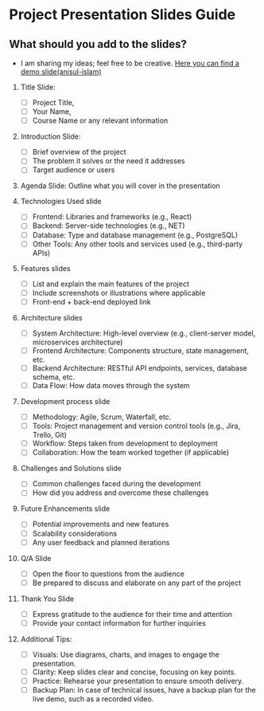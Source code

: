 # Project Presentation Slides Guide

## What should you add to the slides? 

- I am sharing my ideas; feel free to be creative. [Here you can find a demo slide(anisul-islam)](https://docs.google.com/presentation/d/1Zx5qwbh34cGoOPwH9ZwSKMhgMkF64hMbyM_s4PBxOf4/edit?usp=sharing)

1. Title Slide: 
    - [ ]  Project Title,
    - [ ]  Your Name,
    - [ ]  Course Name or any relevant information
    
2. Introduction Slide:
    - [ ]  Brief overview of the project
    - [ ]  The problem it solves or the need it addresses
    - [ ]  Target audience or users
    
3. Agenda Slide: Outline what you will cover in the presentation

1. Technologies Used slide
    - [ ]  Frontend: Libraries and frameworks (e.g., React)
    - [ ]  Backend: Server-side technologies (e.g., NET)
    - [ ]  Database: Type and database management (e.g., PostgreSQL)
    - [ ]  Other Tools: Any other tools and services used (e.g., third-party APIs)
    
2. Features slides
    - [ ]  List and explain the main features of the project
    - [ ]  Include screenshots or illustrations where applicable
    - [ ]  Front-end + back-end deployed link
    
3. Architecture slides
    - [ ]  System Architecture: High-level overview (e.g., client-server model, microservices architecture)
    - [ ]  Frontend Architecture: Components structure, state management, etc.
    - [ ]  Backend Architecture: RESTful API endpoints, services, database schema, etc.
    - [ ]  Data Flow: How data moves through the system
    
4. Development process slide
    - [ ]  Methodology: Agile, Scrum, Waterfall, etc.
    - [ ]  Tools: Project management and version control tools (e.g., Jira, Trello, Git)
    - [ ]  Workflow: Steps taken from development to deployment
    - [ ]  Collaboration: How the team worked together (if applicable)
5. Challenges and Solutions slide
    - [ ]  Common challenges faced during the development
    - [ ]  How did you address and overcome these challenges
6. Future Enhancements slide
    - [ ]  Potential improvements and new features
    - [ ]  Scalability considerations
    - [ ]  Any user feedback and planned iterations
7. Q/A Slide
    - [ ]  Open the floor to questions from the audience
    - [ ]  Be prepared to discuss and elaborate on any part of the project
8. Thank You Slide
    - [ ]  Express gratitude to the audience for their time and attention
    - [ ]  Provide your contact information for further inquiries
9. Additional Tips:
    - [ ]  Visuals: Use diagrams, charts, and images to engage the presentation.
    - [ ]  Clarity: Keep slides clear and concise, focusing on key points.
    - [ ]  Practice: Rehearse your presentation to ensure smooth delivery.
    - [ ]  Backup Plan: In case of technical issues, have a backup plan for the live demo, such as a recorded video.
